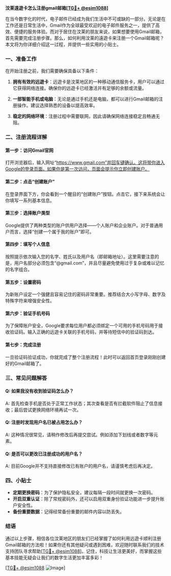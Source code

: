 **汶莱遠遊卡怎么注册gmail邮箱[[TG💪+ @esim1088](https://t.me/s/esim1088)]**

在当今数字化的时代，电子邮件已经成为我们生活中不可或缺的一部分。无论是在工作还是日常生活中，Gmail作为全球最受欢迎的电子邮件服务之一，提供了高效、便捷的服务体验。而对于居住在汶莱的朋友来说，如果想要使用Gmail邮箱，首先需要完成注册步骤。那么，如何利用汶莱的遠遊卡来注册一个Gmail邮箱呢？本文将为你详细介绍这一过程，并提供一些实用的小贴士。

### 一、准备工作

在开始注册之前，我们需要确保具备以下条件：

1. **拥有有效的远遊卡**：远遊卡是汶莱地区的一种移动通信服务卡，用户可以通过它获得网络连接。确保你的远遊卡已经激活并有足够的余额或流量。
   
2. **一部智能手机或电脑**：无论是通过手机还是电脑，都可以进行Gmail邮箱的注册操作。建议选择熟悉的设备以提高效率。

3. **稳定的网络环境**：注册过程中需要联网，因此请确保网络连接稳定且畅通无阻。

### 二、注册流程详解

#### 第一步：访问Gmail官网

打开浏览器后，输入网址“https://www.gmail.com”并回车键确认。这将带你进入Google的登录页面。如果你是第一次访问，页面会提示你立即创建账户。

#### 第二步：点击“创建账户”

在登录界面下方，你会看到一个醒目的“创建账户”按钮。点击它，接下来系统会让你填写一系列基本信息。

#### 第三步：选择账户类型

Google提供了两种类型的账户供用户选择——个人账户和企业账户。对于普通用户而言，选择“创建一个属于我的账户”即可。

#### 第四步：填写个人信息

按照提示依次输入您的名字、姓氏以及用户名（即邮箱地址）。这里需要注意的是，用户名部分必须包含“@gmail.com”，并且尽量避免使用过于复杂或难以记忆的名字组合。

#### 第五步：设置密码

为新账户设定一个强健且容易记住的密码非常重要。推荐结合大小写字母、数字及特殊字符来增强安全性。

#### 第六步：验证手机号码

为了保障账户安全，Google要求每位用户都必须绑定一个可用的手机号码用于接收验证码。输入正确的远遊卡关联的手机号码，并等待短信中的验证码到达。

#### 第七步：完成注册

一旦验证码验证成功，你就完成了整个注册流程！此时可以返回首页登录刚刚创建好的Gmail邮箱了。

### 三、常见问题解答

#### Q: 如果我没有收到验证码怎么办？
A: 首先检查手机是否处于正常工作状态；其次查看是否有拦截软件阻止了信息接收；最后尝试更换网络环境再试一次。

#### Q: 注册时发现用户名已被占用怎么办？
A: 这种情况很常见，请稍作修改后再提交尝试。例如添加下划线或者数字等元素。

#### Q: 是否可以更改已注册成功的用户名？
A: 目前Google并不支持直接修改已有账户的用户名，请谨慎考虑后再决定。

### 四、小贴士

- **定期更换密码**：为了保护隐私安全，建议每隔一段时间就更换一次密码。
- **开启双重认证**：除了常规密码外，还可以启用双重身份验证功能进一步提升账户安全性。
- **备份重要数据**：记得经常备份重要的邮件内容以防丢失。

### 结语

通过以上步骤，相信各位汶莱地区的朋友们已经掌握了如何利用远遊卡顺利注册Gmail邮箱的方法啦！如果你还有其他疑问或遇到困难，欢迎随时联系我们的技术支持团队寻求帮助[[TG💪+ @esim1088](https://t.me/s/esim1088)]。记住，科技让生活更美好，而掌握这些基本技能无疑会让我们的数字生活更加丰富多彩！

[[TG💪+ @esim1088](https://t.me/s/esim1088) ![Image](https://i.postimg.cc/4NQfJmqS/Snipaste-2025-05-13-00-14-12.png)]